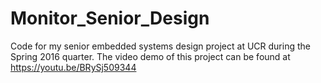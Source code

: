 # Monitor_Senior_Design
Code for my senior embedded systems design project at UCR during the Spring 2016 quarter. 
The video demo of this project can be found at https://youtu.be/BRySj509344
